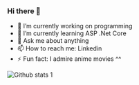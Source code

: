 ### Hi there 👋


- 🔭 I’m currently working on programming
- 🌱 I’m currently learning ASP .Net Core
- 💬 Ask me about anything
- 📫 How to reach me: Linkedin
- ⚡ Fun fact: I  admire  anime movies ^^

![Github stats 1](https://github-readme-stats.vercel.app/api?username=snglbyrr8&show_icons=true&theme=gradient)
